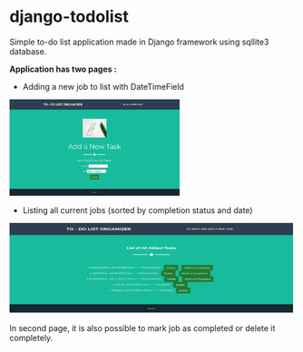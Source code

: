 # django-todolist

Simple to-do list application made in Django framework using sqllite3 database.

**Application has two pages :**

- Adding a new job to list with DateTimeField

<img src="index.png" width="300" height="170">

- Listing all current jobs (sorted by completion status and date)

<img src="list.png" width="500" height="160">

In second page, it is also possible to mark job as completed or delete it completely. 
